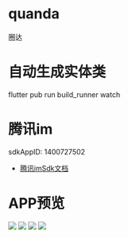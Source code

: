 # quanda

圈达

# 自动生成实体类

flutter pub run build_runner watch

# 腾讯im

sdkAppID: 1400727502
- [腾讯imSdk文档](https://cloud.tencent.com/document/product/269/51940)

# APP预览

![](./doc/1.png)
![](./doc/2.png)
![](./doc/3.png)
![](./doc/4.png)

